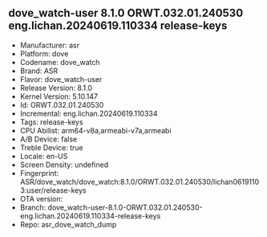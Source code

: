 ## dove_watch-user 8.1.0 ORWT.032.01.240530 eng.lichan.20240619.110334 release-keys
- Manufacturer: asr
- Platform: dove
- Codename: dove_watch
- Brand: ASR
- Flavor: dove_watch-user
- Release Version: 8.1.0
- Kernel Version: 5.10.147
- Id: ORWT.032.01.240530
- Incremental: eng.lichan.20240619.110334
- Tags: release-keys
- CPU Abilist: arm64-v8a,armeabi-v7a,armeabi
- A/B Device: false
- Treble Device: true
- Locale: en-US
- Screen Density: undefined
- Fingerprint: ASR/dove_watch/dove_watch:8.1.0/ORWT.032.01.240530/lichan06191103:user/release-keys
- OTA version: 
- Branch: dove_watch-user-8.1.0-ORWT.032.01.240530-eng.lichan.20240619.110334-release-keys
- Repo: asr_dove_watch_dump
